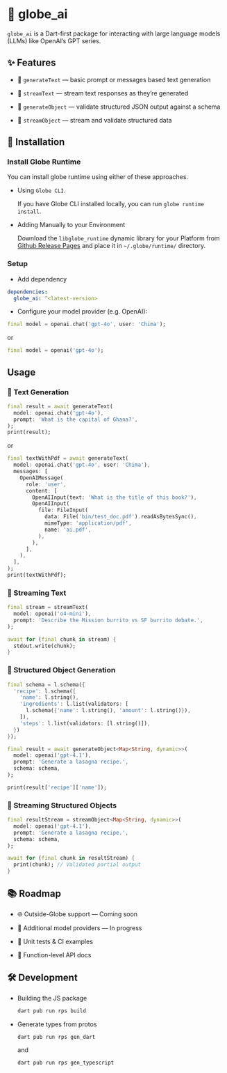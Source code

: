 # 🧠 globe_ai

`globe_ai` is a Dart-first package for interacting with large language models (LLMs) like OpenAI’s GPT series.

## ✨ Features

- 📝 `generateText` — basic prompt or messages based text generation

- 📡 `streamText` — stream text responses as they’re generated

- 🧱 `generateObject` — validate structured JSON output against a schema

- 🌊 `streamObject` — stream and validate structured data

## 🚀 Installation

### Install Globe Runtime

You can install globe runtime using either of these approaches.

- Using `Globe CLI`.

  If you have Globe CLI installed locally, you can run `globe runtime install`.

- Adding Manually to your Environment

  Download the `libglobe_runtime` dynamic library for your Platform from [Github Release Pages](https://github.com/invertase/globe_runtime/releases) and place it in `~/.globe/runtime/` directory.

### Setup

- Add dependency

```yaml
dependencies:
  globe_ai: ^<latest-version>
```

- Configure your model provider (e.g. OpenAI):

```dart
final model = openai.chat('gpt-4o', user: 'Chima');
```

or

```dart
final model = openai('gpt-4o');
```

## Usage

### 🔹 Text Generation

```dart
final result = await generateText(
  model: openai.chat('gpt-4o'),
  prompt: 'What is the capital of Ghana?',
);
print(result);
```

or

```dart
final textWithPdf = await generateText(
  model: openai.chat('gpt-4o', user: 'Chima'),
  messages: [
    OpenAIMessage(
      role: 'user',
      content: [
        OpenAIInput(text: 'What is the title of this book?'),
        OpenAIInput(
          file: FileInput(
            data: File('bin/test_doc.pdf').readAsBytesSync(),
            mimeType: 'application/pdf',
            name: 'ai.pdf',
          ),
        ),
      ],
    ),
  ],
);
print(textWithPdf);
```

### 🔹 Streaming Text

```dart
final stream = streamText(
  model: openai('o4-mini'),
  prompt: 'Describe the Mission burrito vs SF burrito debate.',
);

await for (final chunk in stream) {
  stdout.write(chunk);
}
```

### 🔹 Structured Object Generation

```dart
final schema = l.schema({
  'recipe': l.schema({
    'name': l.string(),
    'ingredients': l.list(validators: [
      l.schema({'name': l.string(), 'amount': l.string()}),
    ]),
    'steps': l.list(validators: [l.string()]),
  })
});

final result = await generateObject<Map<String, dynamic>>(
  model: openai('gpt-4.1'),
  prompt: 'Generate a lasagna recipe.',
  schema: schema,
);

print(result['recipe']['name']);
```

### 🔹 Streaming Structured Objects

```dart
final resultStream = streamObject<Map<String, dynamic>>(
  model: openai('gpt-4.1'),
  prompt: 'Generate a lasagna recipe.',
  schema: schema,
);

await for (final chunk in resultStream) {
  print(chunk); // Validated partial output
}
```

## 📚 Roadmap

- 🌐 Outside-Globe support — Coming soon

- 🤖 Additional model providers — In progress

- 🧪 Unit tests & CI examples

- 📖 Function-level API docs

## 🛠️ Development

- Building the JS package

  ```sh
  dart pub run rps build
  ```

- Generate types from protos

  ```sh
  dart pub run rps gen_dart
  ```

  and

  ```sh
  dart pub run rps gen_typescript
  ```
